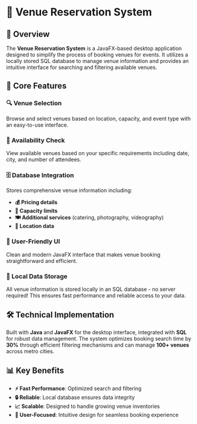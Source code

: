 # 🏢 Venue Reservation System

## 🌟 Overview

The **Venue Reservation System** is a JavaFX-based desktop application designed to simplify the process of booking venues for events. It utilizes a locally stored SQL database to manage venue information and provides an intuitive interface for searching and filtering available venues.

## 🚀 Core Features

### **🔍 Venue Selection**
Browse and select venues based on location, capacity, and event type with an easy-to-use interface.

### **📅 Availability Check**
View available venues based on your specific requirements including date, city, and number of attendees.

### **🗄️ Database Integration**
Stores comprehensive venue information including:
- **💰 Pricing details**
- **👥 Capacity limits** 
- **🍽️ Additional services** (catering, photography, videography)
- **📍 Location data**

### **🎨 User-Friendly UI**
Clean and modern JavaFX interface that makes venue booking straightforward and efficient.

### **💾 Local Data Storage**
All venue information is stored locally in an SQL database - no server required! This ensures fast performance and reliable access to your data.

## 🛠️ Technical Implementation

Built with **Java** and **JavaFX** for the desktop interface, integrated with **SQL** for robust data management. The system optimizes booking search time by **30%** through efficient filtering mechanisms and can manage **100+ venues** across metro cities.

## 📊 Key Benefits

- **⚡ Fast Performance**: Optimized search and filtering
- **🔒 Reliable**: Local database ensures data integrity  
- **📈 Scalable**: Designed to handle growing venue inventories
- **🎯 User-Focused**: Intuitive design for seamless booking experience
